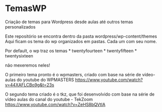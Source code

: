 # TemasWP
Criação de temas para Wordpress desde aulas até outros temas personalizados

Este repositório se encontra dentro da pasta wordpress/wp-content/themes
Aqui ficam os tema do wp organizados em pastas. Cada um com seu nome.

Por default, o wp traz os temas 
	* twentyfourteen
	* twentyfifteen
	* twentysixteen

não mexeremos neles!

O primeiro tema pronto é o wpmasters, criado com base na série de vídeo-aulas do youtube do WPMASTERS
https://www.youtube.com/watch?v=44XAFLCBo9g&t=23s

O segundo tema criado é o tkz, que foi desenvolvido com base na série de vídeo aulas do canal do youtube - TekZoom
https://www.youtube.com/watch?v=ZeHS8bQVtIA